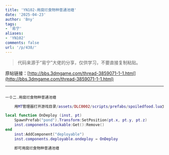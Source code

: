 ```yaml
---
title: 'YN102-用腐烂食物种普通池塘'
date: '2025-04-23'
author: 'Bny'
tags:
- '易宁'
aliases:
- 'YN102'
comments: false
url: '/p/438/'
---
```


> 代码来源于“易宁”大佬的分享，仅供学习，不要直接复制粘贴。

原帖链接：[http://bbs.3dmgame.com/thread-3859071-1-1.html](http://bbs.3dmgame.com/thread-3859071-1-1.html)

---

```lua  

一０二.用腐烂食物种普通池塘

	用MT管理器打开游戏目录/assets/DLC0002/scripts/prefabs/spoiledfood.lua文件，在inst:AddComponent("inspectable")的下一行插入以下内容：

local function OnDeploy (inst, pt)
	SpawnPrefab("pond").Transform:SetPosition(pt.x, pt.y, pt.z)
	inst.components.stackable:Get():Remove()
end
	inst:AddComponent("deployable")
	inst.components.deployable.ondeploy = OnDeploy

	即可用腐烂食物种普通池塘

```  

